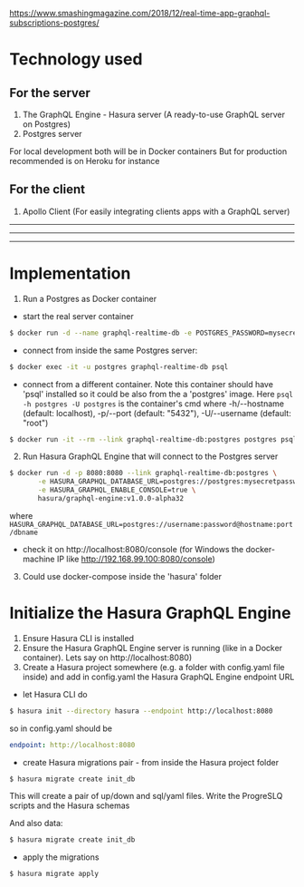 https://www.smashingmagazine.com/2018/12/real-time-app-graphql-subscriptions-postgres/

# Technology used

## For the server

1. The GraphQL Engine - Hasura server (A ready-to-use GraphQL server on Postgres)
2. Postgres server

For local development both will be in Docker containers
But for production recommended is on Heroku for instance

## For the client

1. Apollo Client (For easily integrating clients apps with a GraphQL server)

 ----------
 ----------
 ----------

# Implementation

1. Run a Postgres as Docker container

- start the real server container

```sh
$ docker run -d --name graphql-realtime-db -e POSTGRES_PASSWORD=mysecretpassword postgres:11.1
```

- connect from inside the same Postgres server:

```sh
$ docker exec -it -u postgres graphql-realtime-db psql
```

- connect from a different container. Note this container should have 'psql' installed so it could be also from the a 'postgres' image. Here ```psql -h postgres -U postgres``` is the container's cmd where -h/--hostname (default: localhost), -p/--port (default: "5432"), -U/--username (default: "root")

```sh
$ docker run -it --rm --link graphql-realtime-db:postgres postgres psql -h postgres -U postgres
```

2. Run Hasura GraphQL Engine that will connect to the Postgres server

```sh
$ docker run -d -p 8080:8080 --link graphql-realtime-db:postgres \
       -e HASURA_GRAPHQL_DATABASE_URL=postgres://postgres:mysecretpassword@postgres:5432/postgres \
       -e HASURA_GRAPHQL_ENABLE_CONSOLE=true \
       hasura/graphql-engine:v1.0.0-alpha32
```

where  ```HASURA_GRAPHQL_DATABASE_URL=postgres://username:password@hostname:port/dbname```

- check it on http://localhost:8080/console (for Windows the docker-machine IP like http://192.168.99.100:8080/console)

3. Could use docker-compose inside the 'hasura' folder


# Initialize the Hasura GraphQL Engine

1. Ensure Hasura CLI is installed
2. Ensure the Hasura GraphQL Engine server is running (like in a Docker container). Lets say on http://localhost:8080)
3. Create a Hasura project somewhere (e.g. a folder with config.yaml file inside) and add in config.yaml the Hasura GraphQL Engine endpoint URL
  - let Hasura CLI do

  ```sh
  $ hasura init --directory hasura --endpoint http://localhost:8080
  ```

  so in config.yaml should be
  ```yaml
  endpoint: http://localhost:8080
  ```

  - create Hasura migrations pair - from inside the Hasura project folder

  ```sh
  $ hasura migrate create init_db
  ```
  This will create a pair of up/down and sql/yaml files. Write the ProgreSLQ scripts and the Hasura schemas

  And also data:
  
  ```sh
  $ hasura migrate create init_db
  ```

  - apply the migrations

  ```sh
  $ hasura migrate apply
  ```